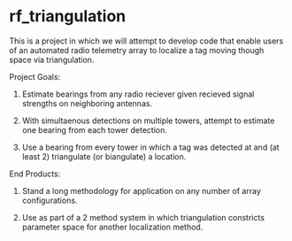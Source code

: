 # rf_triangulation

This is a project in which we will attempt to develop code that enable users of an automated radio telemetry array to localize a tag moving though space via triangulation.

Project Goals:

1) Estimate bearings from any radio reciever given recieved signal strengths on neighboring antennas.

2) With simultaenous detections on multiple towers, attempt to estimate one bearing from each tower detection.

3) Use a bearing from every tower in which a tag was detected at and (at least 2) triangulate (or biangulate) a location.

End Products:

1) Stand a long methodology for application on any number of array configurations.

2) Use as part of a 2 method system in which triangulation constricts parameter space for another localization method. 


